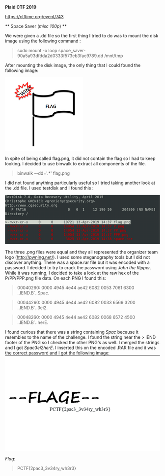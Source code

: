 **Plaid CTF 2019**

https://ctftime.org/event/743

** Space Saver (*misc 100p*) **

We were given a .dd file so the first thing I tried to do was to mount the disk image using the following command :

> sudo mount -o loop space_saver-90a5a93dfdda2d0333f573eb3fac9789.dd /mnt/tmp

After mounting the disk image, the only thing that I could found the following image:

 ![alt tag](https://github.com/MargaridaVictoriano/CTF-Write-Ups/blob/master/flag.png)

In spite of being called flag.png, it did not contain the flag so I had to keep looking.
I decided to use binwalk to extract all components of the file.

> binwalk --dd='.*' flag.png

I did not found anything particularly useful so I tried taking another look at the .dd file.
I used testdisk and I found this :

![alt tag](https://github.com/MargaridaVictoriano/CTF-Write-Ups/blob/master/testdisk.png)

The three .png files were equal and they all represented the organizer team logo (http://pwning.net/).
I used some steganography tools but I did not discover anything.
There was a space.rar file but it was encoded with a password.
I decided to try to crack the password using *John the Ripper*. While it was running, I decided to take a look at the raw hex of the P/PP/PPP.png file data. On each PNG I found this:

> 00040260: 0000 4945 4e44 ae42 6082 0053 7061 6300  ..IEND.B`..Spac.

> 00044260: 0000 4945 4e44 ae42 6082 0033 6569 3200  ..IEND.B`..3ei2.

> 00048260: 0000 4945 4e44 ae42 6082 0068 6572 4500  ..IEND.B`..herE.

I found curious that there was a string containing *Spac* because it resembles to the name of the challenge. I found the string near the > IEND footer of the PNG so I checked the other PNG's as well.
I merged the strings and I got *Spac3ei2herE*. I inserted this on the encoded .RAR file and it was the correct password and I got the following image:
![alt tag](https://github.com/MargaridaVictoriano/CTF-Write-Ups/blob/master/pflag.png)

*Flag:*
> PCTF{2pac3_3v34ry_wh3r3}
